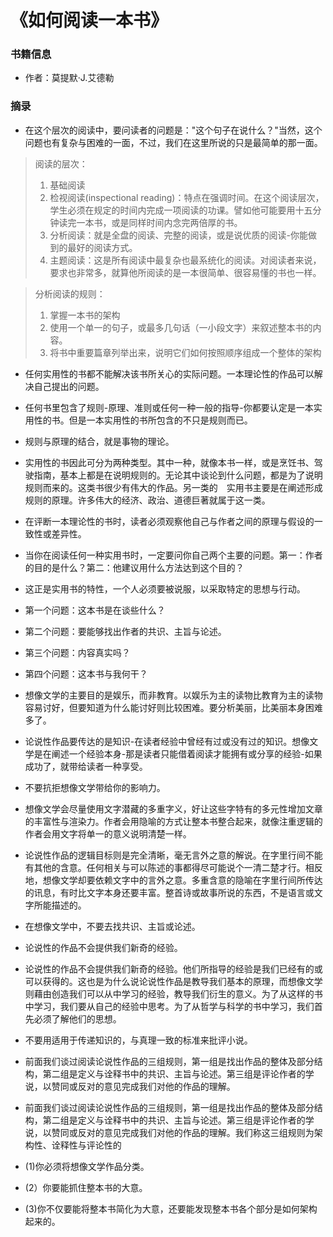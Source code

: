 # 《如何阅读一本书》

### 书籍信息

- 作者：莫提默·J.艾德勒


### 摘录


- 在这个层次的阅读中，要问读者的问题是："这个句子在说什么？"当然，这个问题也有复杂与困难的一面，不过，我们在这里所说的只是最简单的那一面。

> 阅读的层次：
> 1. 基础阅读
> 2. 检视阅读(inspectional reading)：特点在强调时间。在这个阅读层次，学生必须在规定的时间内完成一项阅读的功课。譬如他可能要用十五分钟读完一本书，或是同样时间内念完两倍厚的书。
> 3. 分析阅读：就是全盘的阅读、完整的阅读，或是说优质的阅读-你能做到的最好的阅读方式。
> 4. 主题阅读：这是所有阅读中最复杂也最系统化的阅读。对阅读者来说，要求也非常多，就算他所阅读的是一本很简单、很容易懂的书也一样。

> 分析阅读的规则：
>
> 1. 掌握一本书的架构
> 2. 使用一个单一的句子，或最多几句话（一小段文字）来叙述整本书的内容。
> 3. 将书中重要篇章列举出来，说明它们如何按照顺序组成一个整体的架构

- 任何实用性的书都不能解决该书所关心的实际问题。一本理论性的作品可以解决自己提出的问题。

- 任何书里包含了规则-原理、准则或任何一种一般的指导-你都要认定是一本实用性的书。但是一本实用性的书所包含的不只是规则而已。

- 规则与原理的结合，就是事物的理论。

- 实用性的书因此可分为两种类型。其中一种，就像本书一样，或是烹饪书、驾驶指南，基本上都是在说明规则的。无论其中谈论到什么问题，都是为了说明规则而来的。这类书很少有伟大的作品。另一类的　实用书主要是在阐述形成规则的原理。许多伟大的经济、政治、道德巨著就属于这一类。

- 在评断一本理论性的书时，读者必须观察他自己与作者之间的原理与假设的一致性或差异性。

- 当你在阅读任何一种实用书时，一定要问你自己两个主要的问题。第一：作者的目的是什么？第二：他建议用什么方法达到这个目的？

- 这正是实用书的特性，一个人必须要被说服，以采取特定的思想与行动。

- 第一个问题：这本书是在谈些什么？

- 第二个问题：要能够找出作者的共识、主旨与论述。

- 第三个问题：内容真实吗？

- 第四个问题：这本书与我何干？

- 想像文学的主要目的是娱乐，而非教育。以娱乐为主的读物比教育为主的读物容易讨好，但要知道为什么能讨好则比较困难。要分析美丽，比美丽本身困难多了。

- 论说性作品要传达的是知识-在读者经验中曾经有过或没有过的知识。想像文学是在阐述一个经验本身-那是读者只能借着阅读才能拥有或分享的经验-如果成功了，就带给读者一种享受。

- 不要抗拒想像文学带给你的影响力。

- 想像文学会尽量使用文字潜藏的多重字义，好让这些字特有的多元性增加文章的丰富性与渲染力。作者会用隐喻的方式让整本书整合起来，就像注重逻辑的作者会用文字将单一的意义说明清楚一样。

- 论说性作品的逻辑目标则是完全清晰，毫无言外之意的解说。在字里行间不能有其他的含意。任何相关与可以陈述的事都得尽可能说个一清二楚才行。相反地，想像文学却要依赖文字中的言外之意。多重含意的隐喻在字里行间所传达的讯息，有时比文字本身还要丰富。整首诗或故事所说的东西，不是语言或文字所能描述的。

- 在想像文学中，不要去找共识、主旨或论述。

- 论说性的作品不会提供我们新奇的经验。

- 论说性的作品不会提供我们新奇的经验。他们所指导的经验是我们已经有的或可以获得的。这也是为什么说论说性作品是教导我们基本的原理，而想像文学则藉由创造我们可以从中学习的经验，教导我们衍生的意义。为了从这样的书中学习，我们要从自己的经验中思考。为了从哲学与科学的书中学习，我们首先必须了解他们的思想。

- 不要用适用于传递知识的，与真理一致的标准来批评小说。

- 前面我们谈过阅读论说性作品的三组规则，第一组是找出作品的整体及部分结构，第二组是定义与诠释书中的共识、主旨与论述。第三组是评论作者的学说，以赞同或反对的意见完成我们对他的作品的理解。

- 前面我们谈过阅读论说性作品的三组规则，第一组是找出作品的整体及部分结构，第二组是定义与诠释书中的共识、主旨与论述。第三组是评论作者的学说，以赞同或反对的意见完成我们对他的作品的理解。我们称这三组规则为架构性、诠释性与评论性的

- (1)你必须将想像文学作品分类。

- (2）你要能抓住整本书的大意。

- (3)你不仅要能将整本书简化为大意，还要能发现整本书各个部分是如何架构起来的。